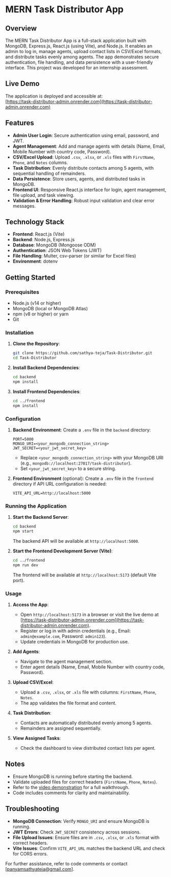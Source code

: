 # MERN Task Distributor App

## Overview

The MERN Task Distributor App is a full-stack application built with MongoDB, Express.js, React.js (using Vite), and Node.js. It enables an admin to log in, manage agents, upload contact lists in CSV/Excel formats, and distribute tasks evenly among agents. The app demonstrates secure authentication, file handling, and data persistence with a user-friendly interface. This project was developed for an internship assessment.

## Live Demo

The application is deployed and accessible at:  
[https://task-distributor-admin.onrender.com](https://task-distributor-admin.onrender.com)

## Features

- **Admin User Login**: Secure authentication using email, password, and JWT.
- **Agent Management**: Add and manage agents with details (Name, Email, Mobile Number with country code, Password).
- **CSV/Excel Upload**: Upload `.csv`, `.xlsx`, or `.xls` files with `FirstName`, `Phone`, and `Notes` columns.
- **Task Distribution**: Evenly distribute contacts among 5 agents, with sequential handling of remainders.
- **Data Persistence**: Store users, agents, and distributed tasks in MongoDB.
- **Frontend UI**: Responsive React.js interface for login, agent management, file upload, and task viewing.
- **Validation & Error Handling**: Robust input validation and clear error messages.

## Technology Stack

- **Frontend**: React.js (Vite)
- **Backend**: Node.js, Express.js
- **Database**: MongoDB (Mongoose ODM)
- **Authentication**: JSON Web Tokens (JWT)
- **File Handling**: Multer, csv-parser (or similar for Excel files)
- **Environment**: dotenv

## Getting Started

### Prerequisites

- Node.js (v14 or higher)
- MongoDB (local or MongoDB Atlas)
- npm (v8 or higher) or yarn
- Git

### Installation

1. **Clone the Repository**:
   ```bash
   git clone https://github.com/sathya-teja/Task-Distributor.git
   cd Task-Distributor
   ```

2. **Install Backend Dependencies**:
   ```bash
   cd backend
   npm install
   ```

3. **Install Frontend Dependencies**:
   ```bash
   cd ../frontend
   npm install
   ```

### Configuration

1. **Backend Environment**:
   Create a `.env` file in the `backend` directory:
   ```env
   PORT=5000
   MONGO_URI=<your_mongodb_connection_string>
   JWT_SECRET=<your_jwt_secret_key>
   ```
   - Replace `<your_mongodb_connection_string>` with your MongoDB URI (e.g., `mongodb://localhost:27017/task-distributor`).
   - Set `<your_jwt_secret_key>` to a secure string.

2. **Frontend Environment** (optional):
   Create a `.env` file in the `frontend` directory if API URL configuration is needed:
   ```env
   VITE_API_URL=http://localhost:5000
   ```

### Running the Application

1. **Start the Backend Server**:
   ```bash
   cd backend
   npm start
   ```
   The backend API will be available at `http://localhost:5000`.

2. **Start the Frontend Development Server (Vite)**:
   ```bash
   cd ../frontend
   npm run dev
   ```
   The frontend will be available at `http://localhost:5173` (default Vite port).

### Usage

1. **Access the App**:
   - Open `http://localhost:5173` in a browser or visit the live demo at [https://task-distributor-admin.onrender.com](https://task-distributor-admin.onrender.com).
   - Register or log in with admin credentials (e.g., Email: `admin@example.com`, Password: `admin123`).
   - Update credentials in MongoDB for production use.

2. **Add Agents**:
   - Navigate to the agent management section.
   - Enter agent details (Name, Email, Mobile Number with country code, Password).

3. **Upload CSV/Excel**:
   - Upload a `.csv`, `.xlsx`, or `.xls` file with columns: `FirstName`, `Phone`, `Notes`.
   - The app validates the file format and content.

4. **Task Distribution**:
   - Contacts are automatically distributed evenly among 5 agents.
   - Remainders are assigned sequentially.

5. **View Assigned Tasks**:
   - Check the dashboard to view distributed contact lists per agent.

## Notes

- Ensure MongoDB is running before starting the backend.
- Validate uploaded files for correct headers (`FirstName`, `Phone`, `Notes`).
- Refer to the [video demonstration](https://drive.google.com/your-video-link) for a full walkthrough.
- Code includes comments for clarity and maintainability.

## Troubleshooting

- **MongoDB Connection**: Verify `MONGO_URI` and ensure MongoDB is running.
- **JWT Errors**: Check `JWT_SECRET` consistency across sessions.
- **File Upload Issues**: Ensure files are in `.csv`, `.xlsx`, or `.xls` format with correct headers.
- **Vite Issues**: Confirm `VITE_API_URL` matches the backend URL and check for CORS errors.

For further assistance, refer to code comments or contact [panyamsathyateja@gmail.com].




